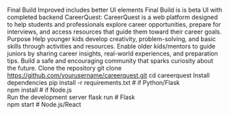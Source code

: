 Final Build Improved includes better UI elements
Final Build is is beta UI with completed backend
CareerQuest:
CareerQuest is a web platform designed to help students and professionals explore career opportunities, prepare for interviews, and access resources that guide them toward their career goals.
Purpose
Help younger kids develop creativity, problem-solving, and basic skills through activities and resources.
Enable older kids/mentors to guide juniors by sharing career insights, real-world experiences, and preparation tips.
Build a safe and encouraging community that sparks curiosity about the future.
Clone the repository
git clone https://github.com/yourusername/careerquest.git
cd careerquest
Install dependencies
pip install -r requirements.txt   # if Python/Flask  
npm install                       # if Node.js  
Run the development server
flask run     # Flask  
npm start     # Node.js/React  

